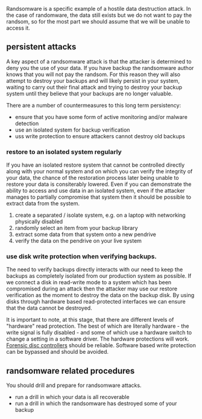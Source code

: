 Randsomware is a specific example of a hostile data destruction attack.  In the case of randomware, the data still exists but we do not want to pay the randsom, so for the most part we should assume that we will be unable to access it.

## persistent attacks

A key aspect of a randsomware attack is that the attacker is determined to deny you the use of your data.  If you have backup the randsomware author knows that you will not pay the randsom.  For this reason they will also attempt to destroy your backups and will likely persist in your system, waiting to carry out their final attack and trying to destroy your backup system until they believe that your backups are no longer valuable.

There are a number of countermeasures to this long term persistency:

* ensure that you have some form of active monitoring and/or malware detection
* use an isolated system for backup verification
* uss write protection to ensure attackers cannot destroy old backups

### restore to an isolated system regularly

If you have an isolated restore system that cannot be controlled directly along with your normal system and on which you can verify the integrity of your data, the chance of the restoration process later being unable to restore your data is consiterably lowered.  Even if you can demonstrate the ability to access and use data in an isolated system, even if the attacker manages to partially compromise that system then it should be possible to extract data from the system.

1. create a separated / isolate system, e.g. on a laptop with networking physically disabled
2. randomly select an item from your backup library
3. extract some data from that system onto a new pendrive
4. verify the data on the pendrive on your live system

### use disk write protection when verifying backups.

The need to verify backups directly interacts with our need to keep the backups as completely isolated from our production system as possible.  If we connect a disk in read-write mode to a system which has been compromised during an attack then the attacker may use our restore verification as the moment to destroy the data on the backup disk.  By using disks through hardware based read-protected interfaces we can ensure that the data cannot be destroyed.

It is important to note, at this stage, that there are different levels of "hardware" read protection.  The best of which are literally hardware - the write signal is fully disabled - and some of which use a hardware switch to change a setting in a software driver.  The hardware protections will work.  [Forensic disc controllers](https://en.wikipedia.org/wiki/Forensic_disk_controller) should be reliable.  Software based write protection can be bypassed and should be avoided. 

## randsomware related procedures

You should drill and prepare for randsomware attacks.

* run a drill in which your data is all recoverable
* run a drill in which the randsomware has destroyed some of your backup
